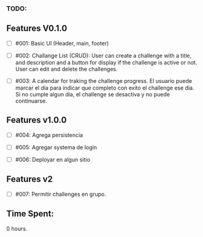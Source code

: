 ### TODO:

## Features V0.1.0

-[ ] #001: Basic UI (Header, main, footer)

-[ ] #002: Challange List (CRUD): User can create a challenge with a title, and description and a button for display if the challenge is active or not. User can edit and delete the challenges.

-[ ] #003: A calendar for traking the challenge progress. El usuario puede marcar el dia para indicar que completo con exito el challenge ese dia. Si no cumple algun dia, el challenge se desactiva y no puede continuarse.

## Features v1.0.0

-[ ] #004: Agrega persistencia

-[ ] #005: Agregar systema de login

-[ ] #006: Deployar en algun sitio

## Features v2

-[ ] #007: Permitir challenges en grupo.

## Time Spent:

0 hours.
